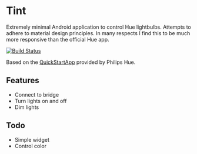Tint
====

Extremely minimal Android application to control Hue lightbulbs.
Attempts to adhere to material design principles.
In many respects I find this to be much more responsive than the official Hue app.

[![Build Status](https://travis-ci.org/connerbrooks/tint.svg?branch=master)](https://travis-ci.org/connerbrooks/tint)

Based on the [QuickStartApp](https://github.com/PhilipsHue/PhilipsHueSDK-Java-MultiPlatform-Android) provided by Philips Hue.

## Features
* Connect to bridge
* Turn lights on and off
* Dim lights

## Todo
* Simple widget
* Control color
